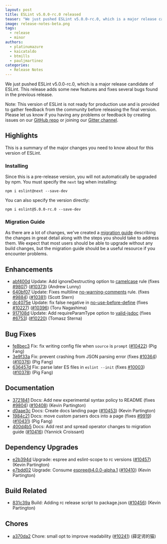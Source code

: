 ```yaml
---
layout: post
title: ESLint v5.0.0-rc.0 released
teaser: "We just pushed ESLint v5.0.0-rc.0, which is a major release candidate of ESLint. This release adds some new features and fixes several bugs found in the previous release."
image: release-notes-beta.png
tags:
  - release
  - minor
authors:
  - platinumazure
  - kaicataldo
  - btmills
  - pauljmartinez
categories:
  - Release Notes
---
```


We just pushed ESLint v5.0.0-rc.0, which is a major release candidate of ESLint. This release adds some new features and fixes several bugs found in the previous release.

Note: This version of ESLint is not ready for production use and is provided to gather feedback from the community before releasing the final version. Please let us know if you having any problems or feedback by creating issues on our [GitHub repo](https://github.com/eslint/eslint) or joining our [Gitter channel](https://gitter.im/eslint/eslint).

## Highlights

This is a summary of the major changes you need to know about for this version of ESLint.

### Installing

Since this is a pre-release version, you will not automatically be upgraded by npm. You must specify the `next` tag when installing:

```
npm i eslint@next --save-dev
```

You can also specify the version directly:

```
npm i eslint@5.0.0-rc.0 --save-dev
```

### Migration Guide

As there are a lot of changes, we've created a [migration guide](/docs/5.0.0/user-guide/migrating-to-5.0.0) describing the changes in great detail along with the steps you should take to address them. We expect that most users should be able to upgrade without any build changes, but the migration guide should be a useful resource if you encounter problems.

## Enhancements


* [abf400d](https://github.com/eslint/eslint/commit/abf400d) Update: Add ignoreDestructing option to [camelcase](/docs/rules/camelcase) rule (fixes [#9807](https://github.com/eslint/eslint/issues/9807)) ([#10373](https://github.com/eslint/eslint/issues/10373)) (Andrew Lunny)
* [640bf07](https://github.com/eslint/eslint/commit/640bf07) Update: Fixes multiline [no-warning-comments](/docs/rules/no-warning-comments) rule. (fixes [#9884](https://github.com/eslint/eslint/issues/9884)) ([#10381](https://github.com/eslint/eslint/issues/10381)) (Scott Stern)
* [dc4075e](https://github.com/eslint/eslint/commit/dc4075e) Update: fix false negative in [no-use-before-define](/docs/rules/no-use-before-define) (fixes [#10227](https://github.com/eslint/eslint/issues/10227)) ([#10396](https://github.com/eslint/eslint/issues/10396)) (Toru Nagashima)
* [917108d](https://github.com/eslint/eslint/commit/917108d) Update: Add requireParamType option to [valid-jsdoc](/docs/rules/valid-jsdoc) (fixes [#6753](https://github.com/eslint/eslint/issues/6753)) ([#10220](https://github.com/eslint/eslint/issues/10220)) (Tomasz Sterna)




## Bug Fixes


* [fe8bec3](https://github.com/eslint/eslint/commit/fe8bec3) Fix: fix writing config file when `source` is `prompt` ([#10422](https://github.com/eslint/eslint/issues/10422)) (Pig Fang)
* [3e9f33a](https://github.com/eslint/eslint/commit/3e9f33a) Fix: prevent crashing from JSON parsing error (fixes [#10364](https://github.com/eslint/eslint/issues/10364)) ([#10376](https://github.com/eslint/eslint/issues/10376)) (Pig Fang)
* [636457d](https://github.com/eslint/eslint/commit/636457d) Fix: parse later ES files in `eslint --init` (fixes [#10003](https://github.com/eslint/eslint/issues/10003)) ([#10378](https://github.com/eslint/eslint/issues/10378)) (Pig Fang)




## Documentation


* [3721841](https://github.com/eslint/eslint/commit/3721841) Docs: Add new experimental syntax policy to README (fixes [#9804](https://github.com/eslint/eslint/issues/9804)) ([#10408](https://github.com/eslint/eslint/issues/10408)) (Kevin Partington)
* [d0aae3c](https://github.com/eslint/eslint/commit/d0aae3c) Docs: Create docs landing page ([#10453](https://github.com/eslint/eslint/issues/10453)) (Kevin Partington)
* [1984c21](https://github.com/eslint/eslint/commit/1984c21) Docs: move custom parsers docs into a page (fixes [#9919](https://github.com/eslint/eslint/issues/9919)) ([#10431](https://github.com/eslint/eslint/issues/10431)) (Pig Fang)
* [400d4b5](https://github.com/eslint/eslint/commit/400d4b5) Docs: Add rest and spread operator changes to migration guide ([#10416](https://github.com/eslint/eslint/issues/10416)) (Yannick Croissant)




## Dependency Upgrades


* [e2b394d](https://github.com/eslint/eslint/commit/e2b394d) Upgrade: espree and eslint-scope to rc versions ([#10457](https://github.com/eslint/eslint/issues/10457)) (Kevin Partington)
* [e7bdd02](https://github.com/eslint/eslint/commit/e7bdd02) Upgrade: Consume espree@4.0.0-alpha.1 ([#10410](https://github.com/eslint/eslint/issues/10410)) (Kevin Partington)




## Build Related


* [831c39a](https://github.com/eslint/eslint/commit/831c39a) Build: Adding rc release script to package.json ([#10456](https://github.com/eslint/eslint/issues/10456)) (Kevin Partington)




## Chores


* [a370da2](https://github.com/eslint/eslint/commit/a370da2) Chore: small opt to improve readability ([#10241](https://github.com/eslint/eslint/issues/10241)) (薛定谔的猫)
